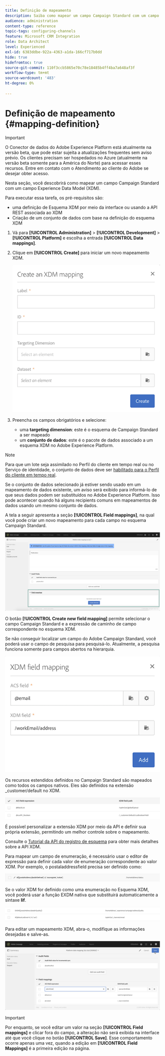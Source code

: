```yaml
---
title: Definição de mapeamento
description: Saiba como mapear um campo Campaign Standard com um campo Experience Data Model (XDM).
audience: administration
content-type: reference
topic-tags: configuring-channels
feature: Microsoft CRM Integration
role: Data Architect
level: Experienced
exl-id: 6383ddbe-922a-4363-a1da-166cf717b0dd
hide: true
hidefromtoc: true
source-git-commit: 110f3ccb5865e70c78e18485b4ff4ba7a648af3f
workflow-type: tm+mt
source-wordcount: '483'
ht-degree: 0%

---
```


# Definição de mapeamento {#mapping-definition}

>[!IMPORTANT]
>
>O Conector de dados do Adobe Experience Platform está atualmente na versão beta, que pode estar sujeita a atualizações frequentes sem aviso prévio. Os clientes precisam ser hospedados no Azure (atualmente na versão beta somente para a América do Norte) para acessar esses recursos. Entre em contato com o Atendimento ao cliente do Adobe se desejar obter acesso.

Nesta seção, você descobrirá como mapear um campo Campaign Standard com um campo Experience Data Model (XDM).

Para executar essa tarefa, os pré-requisitos são:

* uma definição de Esquema XDM por meio da interface ou usando a API REST associada ao XDM
* Criação de um conjunto de dados com base na definição do esquema XDM

1. Vá para **[!UICONTROL Administration]** > **[!UICONTROL Development]** > **[!UICONTROL Platform]** e escolha a entrada **[!UICONTROL Data mappings]**.

1. Clique em **[!UICONTROL Create]** para iniciar um novo mapeamento XDM.

   ![](assets/aep_createmapping.png)

1. Preencha os campos obrigatórios e selecione:

   * uma **targeting dimension**: este é o esquema de Campaign Standard a ser mapeado
   * um **conjunto de dados**: este é o pacote de dados associado a um esquema XDM no Adobe Experience Platform.

>[!NOTE]
>
>Para que um lote seja assimilado no Perfil do cliente em tempo real ou no Serviço de identidade, o conjunto de dados deve ser [habilitado para o Perfil do cliente em tempo real](https://experienceleague.adobe.com/docs/experience-platform/rtcdp/intro/get-started.html?lang=pt-BR).
>
>Se o conjunto de dados selecionado já estiver sendo usado em um mapeamento de dados existente, um aviso será exibido para informá-lo de que seus dados podem ser substituídos no Adobe Experience Platform. Isso pode acontecer quando há alguns recipients comuns em mapeamentos de dados usando um mesmo conjunto de dados.

A tela a seguir apresenta a seção **[!UICONTROL Field mappings]**, na qual você pode criar um novo mapeamento para cada campo no esquema Campaign Standard.

![](assets/aep_fieldmappings.png)

O botão **[!UICONTROL Create new field mapping]** permite selecionar o campo Campaign Standard e a expressão de caminho de campo correspondente no esquema XDM.

Se não conseguir localizar um campo do Adobe Campaign Standard, você poderá usar o campo de pesquisa para pesquisá-lo. Atualmente, a pesquisa funciona somente para campos abertos na hierarquia.

![](assets/aep_mapfield.png)

Os recursos estendidos definidos no Campaign Standard são mapeados como todos os campos nativos. Eles são definidos na extensão _customer/default no XDM.

![](assets/aep_fieldscusmapping.png)

É possível personalizar a extensão XDM por meio da API e definir sua própria extensão, permitindo um melhor controle sobre o mapeamento.

Consulte o [Tutorial da API do registro de esquema](https://experienceleague.adobe.com/docs/experience-platform/xdm/api/getting-started.html?lang=pt-BR) para obter mais detalhes sobre a API XDM.

Para mapear um campo de enumeração, é necessário usar o editor de expressão para definir cada valor de enumeração correspondente ao valor XDM. Por exemplo, o postaladdressfield precisa ser definido como:

![](assets/aep_enummapping.png)

Se o valor XDM for definido como uma enumeração no Esquema XDM, você poderá usar a função EXDM nativa que substituirá automaticamente a sintaxe **lif**.

![](assets/aep_enummappingexdm.png)

Para editar um mapeamento XDM, abra-o, modifique as informações desejadas e salve-as.

![](assets/aep_editmapping.png)

>[!IMPORTANT]
>
>Por enquanto, se você editar um valor na seção **[!UICONTROL Field mappings]** e clicar fora do campo, a alteração não será exibida na interface até que você clique no botão **[!UICONTROL Save]**. Esse comportamento ocorre apenas uma vez, quando a edição em **[!UICONTROL Field Mappings]** é a primeira edição na página.
